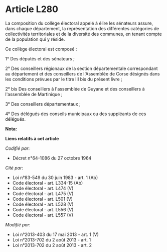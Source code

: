 # Article L280

La composition du collège électoral appelé à élire les sénateurs assure, dans chaque département, la représentation des
différentes catégories de collectivités territoriales et de la diversité des communes, en tenant compte de la population qui
y réside. 

Ce collège électoral est composé : 

1° Des députés et des sénateurs ; 

2° Des conseillers régionaux de la section départementale correspondant au département et des conseillers de l'Assemblée de
Corse désignés dans les conditions prévues par le titre III bis du présent livre ; 

2° bis Des conseillers à l'assemblée de Guyane et des conseillers à l'assemblée de Martinique ; 

3° Des conseillers départementaux ; 

4° Des délégués des conseils municipaux ou des suppléants de ces délégués.

**Nota:**



**Liens relatifs à cet article**

_Codifié par_:

  - Décret n°64-1086 du 27 octobre 1964

_Cité par_:

  - Loi n°83-549 du 30 juin 1983 - art. 1 (Ab)
  - Code électoral - art. L334-15 (Ab)
  - Code électoral - art. L474 (V)
  - Code électoral - art. L475 (V)
  - Code électoral - art. L501 (V)
  - Code électoral - art. L528 (V)
  - Code électoral - art. L556 (V)
  - Code électoral - art. L557 (V)

_Modifié par_:

  - Loi n°2013-403 du 17 mai 2013 - art. 1 (V)
  - Loi n°2013-702 du 2 août 2013 - art. 1
  - Loi n°2013-702 du 2 août 2013 - art. 2
